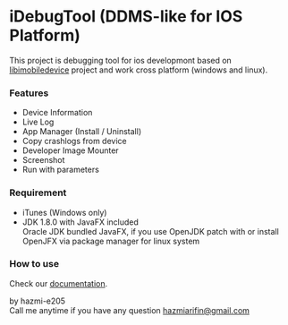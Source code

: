 # iDebugTool (DDMS-like for IOS Platform)
This project is debugging tool for ios developmont based on [libimobiledevice](https://github.com/libimobiledevice-win32/libimobiledevice-vs) project and work cross platform (windows and linux).


### Features
+ Device Information
+ Live Log
+ App Manager (Install / Uninstall)
+ Copy crashlogs from device
+ Developer Image Mounter
+ Screenshot
+ Run with parameters


### Requirement
+ iTunes (Windows only)
+ JDK 1.8.0 with JavaFX included
<br>Oracle JDK bundled JavaFX, if you use OpenJDK patch with  or install OpenJFX via package manager for linux system


### How to use
Check our [documentation](https://github.com/hazmi-e205/IOS-Debug-Tool/wiki).


by hazmi-e205
<br>Call me anytime if you have any question hazmiarifin@gmail.com
